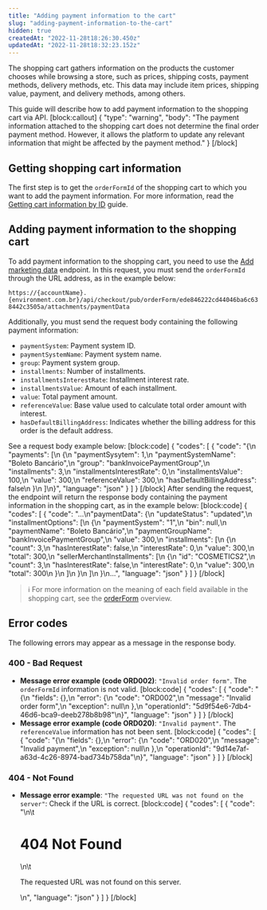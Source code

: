 ```yaml
---
title: "Adding payment information to the cart"
slug: "adding-payment-information-to-the-cart"
hidden: true
createdAt: "2022-11-28t18:26:30.450z"
updatedAt: "2022-11-28t18:32:23.152z"
---
```


The shopping cart gathers information on the products the customer chooses while browsing a store, such as prices, shipping costs, payment methods, delivery methods, etc. This data may include item prices, shipping value, payment, and delivery methods, among others.

This guide will describe how to add payment information to the shopping cart via API. [block:callout]
{
  "type": "warning",
  "body": "The payment information attached to the shopping cart does not determine the final order payment method. However, it allows the platform to update any relevant information that might be affected by the payment method."
}
[/block]

## Getting shopping cart information

The first step is to get the `orderFormId` of the shopping cart to which you want to add the payment information. For more information, read the [Getting cart information by ID](https://developers.vtex.com/vtex-rest-api/docs/get-cart-information-by-id) guide.

## Adding payment information to the shopping cart

To add payment information to the shopping cart, you need to use the [Add marketing data](https://developers.vtex.com/vtex-rest-api/reference/addpaymentdata) endpoint. In this request, you must send the `orderFormId` through the URL address, as in the example below:

`https://{accountName}.{environment.com.br}/api/checkout/pub/orderForm/ede846222cd44046ba6c638442c3505a/attachments/paymentData`

Additionally, you must send the request body containing the following payment information:

- `paymentSystem`: Payment system ID.
- `paymentSystemName`: Payment system name.
- `group`: Payment system group.
- `installments`: Number of installments.
- `installmentsInterestRate`: Installment interest rate.
- `installmentsValue`: Amount of each installment.
- `value`: Total payment amount.
- `referenceValue`: Base value used to calculate total order amount with interest.
- `hasDefaultBillingAddress`: Indicates whether the billing address for this order is the default address.

See a request body example below: [block:code]
{ "codes": [
    { "code": "{\n     \"payments\": [\n          {\n               \"paymentSysytem\": 1,\n               \"paymentSystemName\": \"Boleto Bancário\",\n               \"group\": \"bankInvoicePaymentGroup\",\n               \"installments\": 3,\n               \"installmentsInterestRate\": 0,\n               \"installmentsValue\": 100,\n               \"value\": 300,\n               \"referenceValue\": 300,\n               \"hasDefaultBillingAddress\": false\n          }\n     ]\n}", "language": "json" } ] } [/block] After sending the request, the endpoint will return the response body containing the payment information in the shopping cart, as in the example below: [block:code]
{ "codes": [
    { "code": "...\n\"paymentData\": {\n        \"updateStatus\": \"updated\",\n        \"installmentOptions\": [\n            {\n                \"paymentSystem\": \"1\",\n                \"bin\": null,\n                \"paymentName\":  \"Boleto Bancário\",\n                \"paymentGroupName\": \"bankInvoicePaymentGroup\",\n                \"value\": 300,\n                \"installments\": [\n                    {\n                        \"count\": 3,\n                        \"hasInterestRate\": false,\n                        \"interestRate\": 0,\n                        \"value\": 300,\n                        \"total\": 300,\n                        \"sellerMerchantInstallments\": [\n                            {\n                                \"id\": \"COSMETICS2\",\n                                \"count\": 3,\n                                \"hasInterestRate\": false,\n                                \"interestRate\": 0,\n                                \"value\": 300,\n                                \"total\": 300\n                            }\n                        ]\n                    }\n                ]\n            }\n...", "language": "json" } ] } [/block]

> ℹ️️ For more information on the meaning of each field available in the shopping cart, see the [orderForm](https://developers.vtex.com/docs/guides/orderform-fields) overview.

## Error codes

The following errors may appear as a message in the response body.

### 400 - Bad Request

- **Message error example (code ORD002)**: `"Invalid order form"`. The `orderFormId` information is not valid. [block:code]
{ "codes": [
  { "code": "{\n    \"fields\": {},\n    \"error\": {\n        \"code\": \"ORD002\",\n        \"message\": \"Invalid order form\",\n        \"exception\": null\n    },\n    \"operationId\": \"5d9f54e6-7db4-46d6-bca9-deeb278b8b98\"\n}", "language": "json" } ] } [/block]
- **Message error example (code ORD020)**: `"Invalid payment"`. The `referenceValue` information has not been sent. [block:code]
{ "codes": [
  { "code": "{\n    \"fields\": {},\n    \"error\": {\n        \"code\": \"ORD020\",\n        \"message\": \"Invalid payment\",\n        \"exception\": null\n    },\n    \"operationId\": \"9d14e7af-a63d-4c26-8974-bad734b758da\"\n}", "language": "json" } ] } [/block]
### 404 - Not Found

- **Message error example**: `"The requested URL was not found on the server"`: Check if the URL is correct. [block:code]
{
"codes": [
  {
    "code": "<body>\n\t<h1>404 Not Found</h1>\n\t<p>The requested URL was not found on this server.</p>\n</body>",
    "language": "json"
  }
] } [/block]
